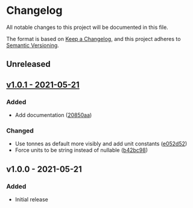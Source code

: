 # Changelog

All notable changes to this project will be documented in this file.

The format is based on [Keep a Changelog](https://keepachangelog.com), and this project adheres to [Semantic Versioning](https://semver.org).

## Unreleased

## [v1.0.1 - 2021-05-21](https://github.com/owenvoke/ecologi-php/compare/v1.0.0...v1.0.1)

### Added
- Add documentation ([20850aa](https://github.com/owenvoke/ecologi-php/commit/20850aa6fbc4725ecb082d4e9e0b51ebdf1c8ab9))

### Changed
- Use tonnes as default more visibly and add unit constants ([e052d52](https://github.com/owenvoke/ecologi-php/commit/e052d527e441dcea176403acfba9cd9715f39610))
- Force units to be string instead of nullable ([b42bc98](https://github.com/owenvoke/ecologi-php/commit/b42bc989d9f53721546ae52beafeafd5eaed56a3))

## v1.0.0 - 2021-05-21

### Added
- Initial release
